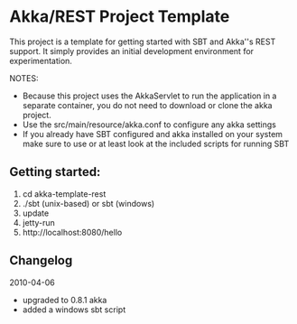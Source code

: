 # Akka/REST Project Template

This project is a template for getting started with SBT and Akka''s REST support.  It simply provides an initial development environment for experimentation.

NOTES: 
* Because this project uses the AkkaServlet to run the application in a separate container, you do not need to download or clone the akka project.  
* Use the src/main/resource/akka.conf to configure any akka settings
* If you already have SBT configured and akka installed on your system make sure to use or at least look at the included scripts for running SBT

## Getting started:
1. cd akka-template-rest
2. ./sbt (unix-based) or sbt (windows)
3. update
4. jetty-run
5. http://localhost:8080/hello

## Changelog

2010-04-06

* upgraded to 0.8.1 akka
* added a windows sbt script
